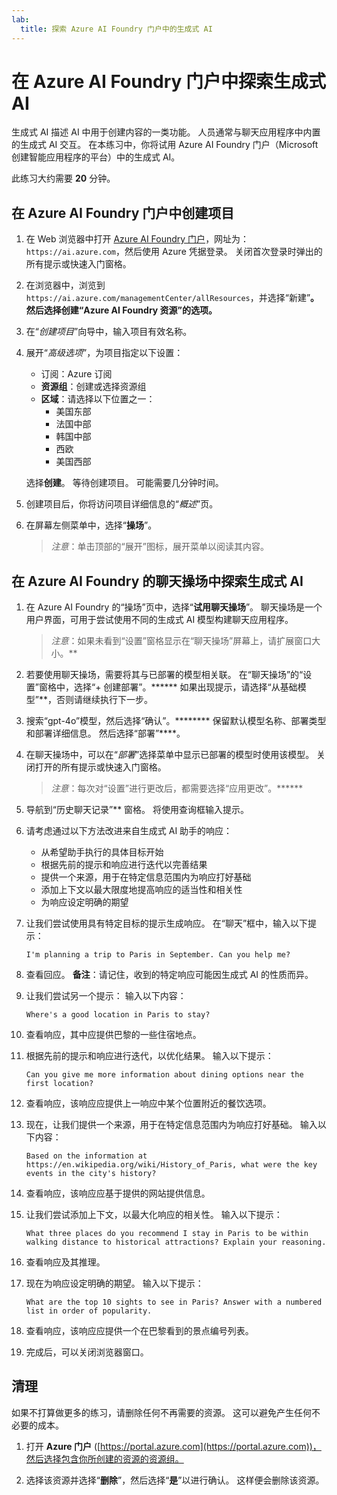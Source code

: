 ```yaml
---
lab:
  title: 探索 Azure AI Foundry 门户中的生成式 AI
---
```


# 在 Azure AI Foundry 门户中探索生成式 AI

生成式 AI 描述 AI 中用于创建内容的一类功能。 人员通常与聊天应用程序中内置的生成式 AI 交互。 在本练习中，你将试用 Azure AI Foundry 门户（Microsoft 创建智能应用程序的平台）中的生成式 AI。 

此练习大约需要 **20** 分钟。

## 在 Azure AI Foundry 门户中创建项目

1. 在 Web 浏览器中打开 [Azure AI Foundry 门户](https://ai.azure.com)，网址为：`https://ai.azure.com`，然后使用 Azure 凭据登录。 关闭首次登录时弹出的所有提示或快速入门窗格。 

1. 在浏览器中，浏览到 `https://ai.azure.com/managementCenter/allResources`，并选择“新建”****。 然后选择创建“Azure AI Foundry 资源”的选项。****

1. 在“*创建项目*”向导中，输入项目有效名称。

1. 展开“*高级选项*”，为项目指定以下设置：
    - 订阅：Azure 订阅
    - **资源组**：创建或选择资源组
    - **区域**：请选择以下位置之一：
        * 美国东部
        * 法国中部
        * 韩国中部
        * 西欧
        * 美国西部

    选择**创建**。 等待创建项目。 可能需要几分钟时间。

1. 创建项目后，你将访问项目详细信息的“*概述*”页。

1. 在屏幕左侧菜单中，选择“**操场**”。 

    >*注意*：单击顶部的“展开”图标，展开菜单以阅读其内容。

## 在 Azure AI Foundry 的聊天操场中探索生成式 AI

1. 在 Azure AI Foundry 的“操场”页中，选择“**试用聊天操场**”。 聊天操场是一个用户界面，可用于尝试使用不同的生成式 AI 模型构建聊天应用程序。  

    >*注意*：如果未看到“设置”窗格显示在“聊天操场”屏幕上，请扩展窗口大小。**  

1. 若要使用聊天操场，需要将其与已部署的模型相关联。 在“聊天操场”的“设置”窗格中，选择“+ 创建部署”。****** 如果出现提示，请选择“从基础模型”**，否则请继续执行下一步。 

1. 搜索“gpt-4o”模型，然后选择“确认”。******** 保留默认模型名称、部署类型和部署详细信息。 然后选择“部署”****。

1. 在聊天操场中，可以在“*部署*”选择菜单中显示已部署的模型时使用该模型。 关闭打开的所有提示或快速入门窗格。 

    >*注意*：每次对“设置”进行更改后，都需要选择“应用更改”。****** 

1. 导航到“历史聊天记录”** 窗格。 将使用查询框输入提示。 

1. 请考虑通过以下方法改进来自生成式 AI 助手的响应：
    - 从希望助手执行的具体目标开始
    - 根据先前的提示和响应进行迭代以完善结果
    - 提供一个来源，用于在特定信息范围内为响应打好基础
    - 添加上下文以最大限度地提高响应的适当性和相关性
    - 为响应设定明确的期望

1. 让我们尝试使用具有特定目标的提示生成响应。 在“聊天”框中，输入以下提示：

    ```prompt
    I'm planning a trip to Paris in September. Can you help me?
    ```

1. 查看回应。 **备注**：请记住，收到的特定响应可能因生成式 AI 的性质而异。
 
1. 让我们尝试另一个提示： 输入以下内容：

    ```prompt
    Where's a good location in Paris to stay? 
    ```

1. 查看响应，其中应提供巴黎的一些住宿地点。

1. 根据先前的提示和响应进行迭代，以优化结果。 输入以下提示：
    
    ```prompt
    Can you give me more information about dining options near the first location?
    ``` 

1. 查看响应，该响应应提供上一响应中某个位置附近的餐饮选项。 

1. 现在，让我们提供一个来源，用于在特定信息范围内为响应打好基础。 输入以下内容： 
    
    ```prompt
    Based on the information at https://en.wikipedia.org/wiki/History_of_Paris, what were the key events in the city's history?
    ```

1. 查看响应，该响应应基于提供的网站提供信息。 

1. 让我们尝试添加上下文，以最大化响应的相关性。 输入以下提示： 

    ```prompt
    What three places do you recommend I stay in Paris to be within walking distance to historical attractions? Explain your reasoning.
    ```

1. 查看响应及其推理。  

1. 现在为响应设定明确的期望。 输入以下提示：
    
    ```prompt
    What are the top 10 sights to see in Paris? Answer with a numbered list in order of popularity.
    ```

1. 查看响应，该响应应提供一个在巴黎看到的景点编号列表。

1. 完成后，可以关闭浏览器窗口。

## 清理

如果不打算做更多的练习，请删除任何不再需要的资源。 这可以避免产生任何不必要的成本。

1. 打开 **Azure 门户** ([https://portal.azure.com](https://portal.azure.com))，然后选择包含你所创建的资源的资源组。

1. 选择该资源并选择“**删除**”，然后选择“**是**”以进行确认。 这样便会删除该资源。
